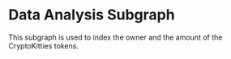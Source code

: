# Data Analysis Subgraph

This subgraph is used to index the owner and the amount of the CryptoKitties tokens. 
